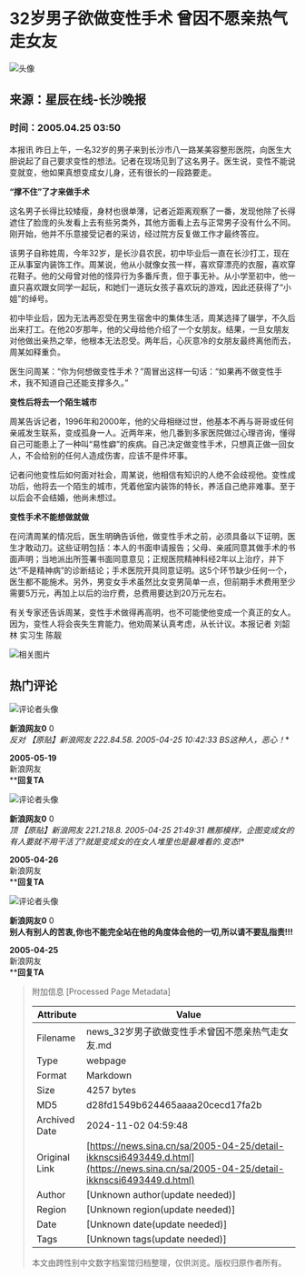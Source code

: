 # 32岁男子欲做变性手术 曾因不愿亲热气走女友

![头像](//n.sinaimg.cn/default/622af858/20181010/default_avatar.jpg)

## 来源：星辰在线-长沙晚报

### 时间：2005.04.25 03:50

本报讯 昨日上午，一名32岁的男子来到长沙市八一路某美容整形医院，向医生大胆说起了自己要求变性的想法。记者在现场见到了这名男子。医生说，变性不能说变就变，他如果真想变成女儿身，还有很长的一段路要走。

**“撑不住”了才来做手术**

这名男子长得比较矮瘦，身材也很单薄，记者近距离观察了一番，发现他除了长得遮住了脸庞的头发看上去有些另类外，其他方面看上去与正常男子没有什么不同。刚开始，他并不乐意接受记者的采访，经过院方反复做工作才最终答应。

该男子自称姓周，今年32岁，是长沙县农民，初中毕业后一直在长沙打工，现在正从事室内装饰工作。周某说，他从小就像女孩一样，喜欢穿漂亮的衣服，喜欢穿花鞋子。他的父母曾对他的怪异行为多番斥责，但于事无补。从小学至初中，他一直只喜欢跟女同学一起玩，和她们一道玩女孩子喜欢玩的游戏，因此还获得了“小姐”的绰号。

初中毕业后，因为无法再忍受在男生宿舍中的集体生活，周某选择了辍学，不久后出来打工。在他20岁那年，他的父母给他介绍了一个女朋友。结果，一旦女朋友对他做出亲热之举，他根本无法忍受。两年后，心灰意冷的女朋友最终离他而去，周某如释重负。

医生问周某：“你为何想做变性手术？”周冒出这样一句话：“如果再不做变性手术，我不知道自己还能支撑多久。”

**变性后将去一个陌生城市**

周某告诉记者，1996年和2000年，他的父母相继过世，他基本不再与哥哥或任何亲戚发生联系，变成孤身一人。近两年来，他几番到多家医院做过心理咨询，懂得自己可能患上了一种叫“易性癖”的疾病。自己决定做变性手术，只想真正做一回女人，不会给别的任何人造成伤害，应该不是件坏事。

记者问他变性后如何面对社会，周某说，他相信有知识的人绝不会歧视他。变性成功后，他将去一个陌生的城市，凭着他室内装饰的特长，养活自己绝非难事。至于以后会不会结婚，他尚未想过。

**变性手术不能想做就做**

在问清周某的情况后，医生明确告诉他，做变性手术之前，必须具备以下证明，医生才敢动刀。这些证明包括：本人的书面申请报告；父母、亲戚同意其做手术的书面声明；当地派出所签署书面同意意见；正规医院精神科经2年以上治疗，并下达“不是精神病”的诊断结论；手术医院开具同意证明。这5个环节缺少任何一个，医生都不能施术。另外，男变女手术虽然比女变男简单一点，但前期手术费用至少需要5万元，再加上以后的治疗费，总费用要达到20万元左右。

有关专家还告诉周某，变性手术做得再高明，也不可能使他变成一个真正的女人。因为，变性人将会丧失生育能力。他劝周某认真考虑，从长计议。本报记者 刘韶林 实习生 陈靓

![相关图片](//n.sinaimg.cn/default/2fb77759/20151125/320X320.png)

## 热门评论

![评论者头像](https://tp3.sinaimg.cn/1392597202/50/0/1)

**新浪网友0** 0  
**反对 【原贴】新浪网友 222.84.58.* 2005-04-25 10:42:33 BS这种人，恶心！**

**2005-05-19**  
新浪网友  
****回复TA**

![评论者头像](https://tp3.sinaimg.cn/1392597202/50/0/1)

**新浪网友0** 0  
**顶 【原贴】新浪网友 221.218.8.* 2005-04-25 21:49:31 瞧那模样，企图变成女的有人要就不用干活了?就是变成女的在女人堆里也是最难看的.变态!**

**2005-04-26**  
新浪网友  
****回复TA**

![评论者头像](https://tp3.sinaimg.cn/1392597202/50/0/1)

**新浪网友0** 0  
**别人有别人的苦衷,你也不能完全站在他的角度体会他的一切,所以请不要乱指责!!!**

**2005-04-25**  
新浪网友  
****回复TA**

> 附加信息 [Processed Page Metadata]
>
> | Attribute       | Value                                  |
> |-----------------|----------------------------------------|
> | Filename        | news_32岁男子欲做变性手术曾因不愿亲热气走女友.md                             |
> | Type            | webpage                                 |
> | Format          | Markdown                               |
> | Size            | 4257 bytes                           |
> | MD5             | d28fd1549b624465aaaa20cecd17fa2b                                  |
> | Archived Date   | 2024-11-02 04:59:48                             |
> | Original Link   | [https://news.sina.cn/sa/2005-04-25/detail-ikknscsi6493449.d.html](https://news.sina.cn/sa/2005-04-25/detail-ikknscsi6493449.d.html)                         |
> | Author          | [Unknown author(update needed)]                              |
> | Region          | [Unknown region(update needed)]                              |
> | Date            | [Unknown date(update needed)]                                 |
> | Tags            | [Unknown tags(update needed)]                                 |
>
> 本文由跨性别中文数字档案馆归档整理，仅供浏览。版权归原作者所有。
>
